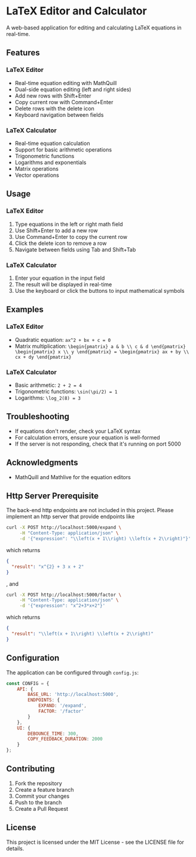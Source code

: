# LaTeX Editor and Calculator

A web-based application for editing and calculating LaTeX equations in real-time.

## Features

### LaTeX Editor
- Real-time equation editing with MathQuill
- Dual-side equation editing (left and right sides)
- Add new rows with Shift+Enter
- Copy current row with Command+Enter
- Delete rows with the delete icon
- Keyboard navigation between fields

### LaTeX Calculator
- Real-time equation calculation
- Support for basic arithmetic operations
- Trigonometric functions
- Logarithms and exponentials
- Matrix operations
- Vector operations

## Usage

### LaTeX Editor
1. Type equations in the left or right math field
2. Use Shift+Enter to add a new row
3. Use Command+Enter to copy the current row
4. Click the delete icon to remove a row
5. Navigate between fields using Tab and Shift+Tab

### LaTeX Calculator
1. Enter your equation in the input field
2. The result will be displayed in real-time
3. Use the keyboard or click the buttons to input mathematical symbols

## Examples

### LaTeX Editor
- Quadratic equation: `ax^2 + bx + c = 0`
- Matrix multiplication: `\begin{pmatrix} a & b \\ c & d \end{pmatrix} \begin{pmatrix} x \\ y \end{pmatrix} = \begin{pmatrix} ax + by \\ cx + dy \end{pmatrix}`

### LaTeX Calculator
- Basic arithmetic: `2 + 2 = 4`
- Trigonometric functions: `\sin(\pi/2) = 1`
- Logarithms: `\log_2(8) = 3`

## Troubleshooting

- If equations don't render, check your LaTeX syntax
- For calculation errors, ensure your equation is well-formed
- If the server is not responding, check that it's running on port 5000

## Acknowledgments

- MathQuill and Mathlive for the equation editors

## Http Server Prerequisite

The back-end http endpoints are not included in this project. Please implement an http server that provide endpoints like

```bash
curl -X POST http://localhost:5000/expand \
     -H "Content-Type: application/json" \
     -d '{"expression": "\\left(x + 1\\right) \\left(x + 2\\right)"}'
```

which returns 

```json
{
  "result": "x^{2} + 3 x + 2"
}
```

, and 

```bash
curl -X POST http://localhost:5000/factor \
     -H "Content-Type: application/json" \
     -d '{"expression": "x^2+3*x+2"}'
```

which returns 

```json
{
  "result": "\\left(x + 1\\right) \\left(x + 2\\right)"
}
```

## Configuration

The application can be configured through `config.js`:

```javascript
const CONFIG = {
    API: {
        BASE_URL: 'http://localhost:5000',
        ENDPOINTS: {
            EXPAND: '/expand',
            FACTOR: '/factor'
        }
    },
    UI: {
        DEBOUNCE_TIME: 300,
        COPY_FEEDBACK_DURATION: 2000
    }
};
```

## Contributing

1. Fork the repository
2. Create a feature branch
3. Commit your changes
4. Push to the branch
5. Create a Pull Request

## License

This project is licensed under the MIT License - see the LICENSE file for details. 